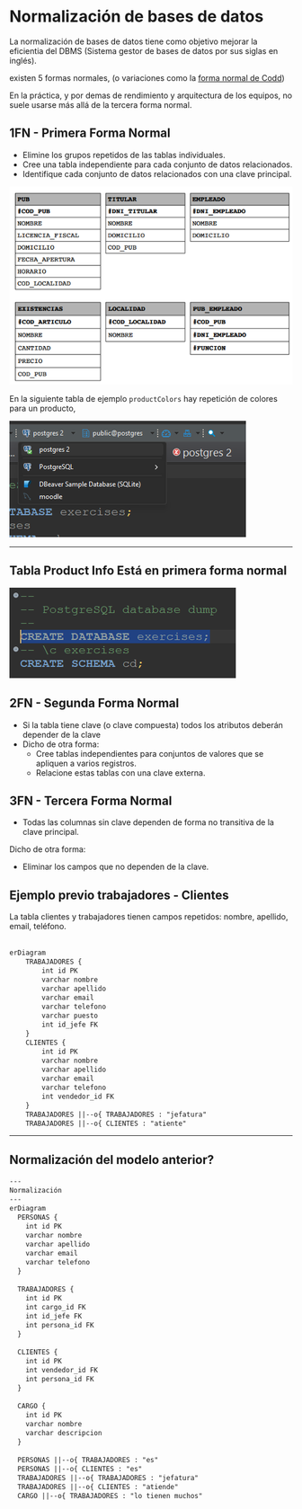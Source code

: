 # Normalización de bases de datos

La normalización de bases de datos tiene como objetivo mejorar la eficientia del DBMS (Sistema gestor de bases de datos por sus siglas en inglés).

existen 5 formas normales, (o variaciones como la [forma normal de Codd][normalizacion-codd])

En la práctica, y por demas de rendimiento y arquitectura de los equipos, no suele usarse más allá de la tercera forma normal.

## 1FN - Primera Forma Normal

  -  Elimine los grupos repetidos de las tablas individuales.
  -  Cree una tabla independiente para cada conjunto de datos relacionados.
  -  Identifique cada conjunto de datos relacionados con una clave principal.

![alt text](image.png)

En la siguiente tabla de ejemplo `productColors` hay repetición de colores para un producto, 

![alt text](image-1.png)

---
**Tabla Product Info**
Está en primera forma normal
---

![alt text](image-2.png)

## 2FN - Segunda Forma Normal

- Si la tabla tiene clave (o clave compuesta) todos los atributos deberán depender de la clave
- Dicho de otra forma:
    - Cree tablas independientes para conjuntos de valores que se apliquen a varios registros.
    - Relacione estas tablas con una clave externa.

## 3FN - Tercera Forma Normal

- Todas las columnas sin clave dependen de forma no transitiva de la clave principal.

Dicho de otra forma: 

- Eliminar los campos que no dependen de la clave.


## Ejemplo previo trabajadores - Clientes

La tabla clientes y trabajadores tienen campos repetidos: nombre, apellido, email, teléfono.

```mermaid

erDiagram
    TRABAJADORES {
        int id PK
        varchar nombre
        varchar apellido
        varchar email
        varchar telefono
        varchar puesto
        int id_jefe FK
    }
    CLIENTES {
        int id PK
        varchar nombre
        varchar apellido
        varchar email
        varchar telefono
        int vendedor_id FK
    }
    TRABAJADORES ||--o{ TRABAJADORES : "jefatura"
    TRABAJADORES ||--o{ CLIENTES : "atiente"

```

---
Normalización del modelo anterior?
---

```mermaid
---
Normalización
---
erDiagram
  PERSONAS {
    int id PK
    varchar nombre
    varchar apellido
    varchar email
    varchar telefono
  }

  TRABAJADORES {
    int id PK
    int cargo_id FK
    int id_jefe FK
    int persona_id FK
  }

  CLIENTES {
    int id PK
    int vendedor_id FK
    int persona_id FK
  }

  CARGO {
    int id PK
    varchar nombre
    varchar descripcion
  }

  PERSONAS ||--o{ TRABAJADORES : "es"
  PERSONAS ||--o{ CLIENTES : "es"
  TRABAJADORES ||--o{ TRABAJADORES : "jefatura"
  TRABAJADORES ||--o{ CLIENTES : "atiende"
  CARGO ||--o{ TRABAJADORES : "lo tienen muchos"

```


[normalizacion-codd]: https://es.wikipedia.org/wiki/Forma_normal_de_Boyce-Codd